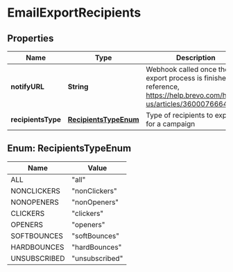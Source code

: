 
# EmailExportRecipients

## Properties
Name | Type | Description | Notes
------------ | ------------- | ------------- | -------------
**notifyURL** | **String** | Webhook called once the export process is finished. For reference, https://help.brevo.com/hc/en-us/articles/360007666479 |  [optional]
**recipientsType** | [**RecipientsTypeEnum**](#RecipientsTypeEnum) | Type of recipients to export for a campaign | 


<a name="RecipientsTypeEnum"></a>
## Enum: RecipientsTypeEnum
Name | Value
---- | -----
ALL | &quot;all&quot;
NONCLICKERS | &quot;nonClickers&quot;
NONOPENERS | &quot;nonOpeners&quot;
CLICKERS | &quot;clickers&quot;
OPENERS | &quot;openers&quot;
SOFTBOUNCES | &quot;softBounces&quot;
HARDBOUNCES | &quot;hardBounces&quot;
UNSUBSCRIBED | &quot;unsubscribed&quot;




